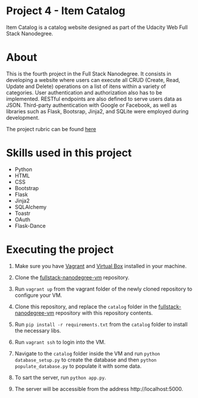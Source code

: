 #  Project 4 - Item Catalog

Item Catalog is a catalog website designed as part of the Udacity Web Full Stack Nanodegree.

# About

This is the fourth project in the Full Stack Nanodegree. It consists in developing a website where users
can execute all CRUD (Create, Read, Update and Delete) operations on a list of itens within a variety of categories.
User authentication and authorization also has to be implemented. RESTful endpoints are also defined to serve
users data as JSON. Third-party authentication with Google or Facebook, as well as libraries such as Flask, 
Bootsrap, Jinja2, and SQLite were employed during development.

The project rubric can be found [here](https://review.udacity.com/#!/rubrics/2216/view)

# Skills used in this project

* Python
* HTML
* CSS
* Bootstrap
* Flask
* Jinja2
* SQLAlchemy
* Toastr
* OAuth
* Flask-Dance

# Executing the project

1. Make sure you have [Vagrant](https://www.vagrantup.com/downloads) and 
[Virtual Box](https://www.virtualbox.org/wiki/Downloads) installed in your machine.

2. Clone the [fullstack-nanodegree-vm](https://github.com/udacity/fullstack-nanodegree-vm) repository.

3. Run ```vagrant up``` from the vagrant folder of the newly cloned repository to configure your VM.

4. Clone this repository, and replace the ```catalog``` folder in the 
[fullstack-nanodegree-vm](https://github.com/udacity/fullstack-nanodegree-vm) repository with this
repository contents.

5. Run ```pip install -r requirements.txt``` from the ```catalog``` folder to install the necessary libs.

6. Run ```vagrant ssh``` to login into the VM.

7. Navigate to the ```catalog``` folder inside the VM and run ```python database_setup.py``` to create the database
and then ```python populate_database.py``` to populate it with some data.

8. To sart the server, run ```python app.py```.

9. The server will be accessible from the address http://localhost:5000.



